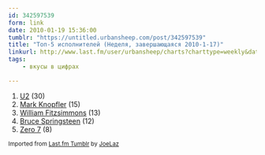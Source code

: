 ```yaml
---
id: 342597539
form: link
date: 2010-01-19 15:36:00
tumblr: "https://untitled.urbansheep.com/post/342597539"
title: "Топ-5 исполнителей (Неделя, завершающаяся 2010-1-17)"
linkurl: http://www.last.fm/user/urbansheep/charts?charttype=weekly&date_to=1263729600
tags:
    - вкусы в цифрах

---
```

<ol><li>
<a rel="nofollow" target="_blank" href="http://www.last.fm/music/U2">U2</a> (30)</li>
<li>
<a rel="nofollow" target="_blank" href="http://www.last.fm/music/Mark+Knopfler">Mark Knopfler</a> (15)</li>
<li>
<a rel="nofollow" target="_blank" href="http://www.last.fm/music/William+Fitzsimmons">William Fitzsimmons</a> (13)</li>
<li>
<a rel="nofollow" target="_blank" href="http://www.last.fm/music/Bruce+Springsteen">Bruce Springsteen</a> (12)</li>
<li>
<a rel="nofollow" target="_blank" href="http://www.last.fm/music/Zero+7">Zero 7</a> (8)</li>
</ol><p><small>Imported from <a rel="nofollow" target="_blank" href="http://joelaz.com/post/23488847/last-fm-tumblr-weekly-top-artists">Last.fm Tumblr</a> by <a rel="nofollow" target="_blank" href="http://joelaz.com">JoeLaz</a></small></p>
